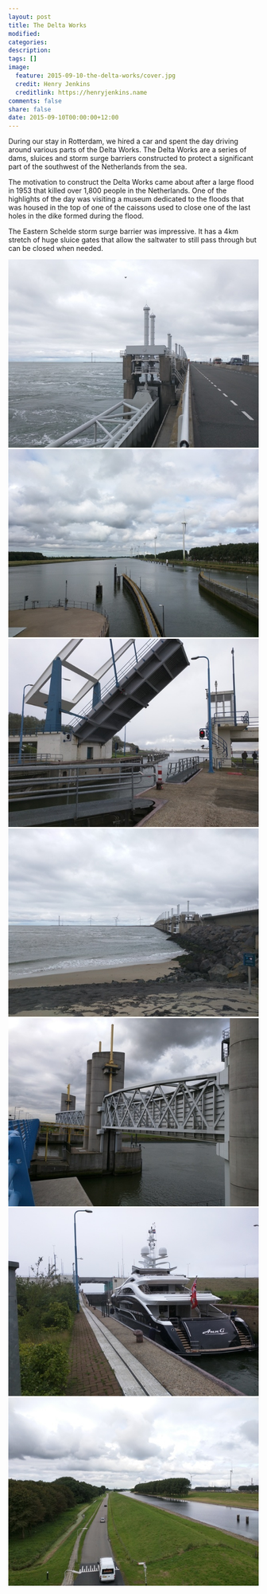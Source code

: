 ```yaml
---
layout: post
title: The Delta Works
modified:
categories:
description:
tags: []
image:
  feature: 2015-09-10-the-delta-works/cover.jpg
  credit: Henry Jenkins
  creditlink: https://henryjenkins.name
comments: false
share: false
date: 2015-09-10T00:00:00+12:00
---
```


During our stay in Rotterdam, we hired a car and spent the day driving around
various parts of the Delta Works. The Delta Works are a series of dams, sluices
and storm surge barriers constructed to protect a significant part of the
southwest of the Netherlands from the sea.

The motivation to construct the Delta Works came about after a large flood in
1953 that killed over 1,800 people in the Netherlands. One of the highlights of
the day was visiting a museum dedicated to the floods that was housed in the
top of one of the caissons used to close one of the last holes in the dike
formed during the flood.

The Eastern Schelde storm surge barrier was impressive. It has a 4km stretch of
huge sluice gates that allow the saltwater to still pass through but can be
closed when needed.

<img src="/images/2015-09-10-the-delta-works/IMG_20150908_141727_640px.jpg">

<img src="/images/2015-09-10-the-delta-works/IMG_20150908_101641_640px.jpg">

<img src="/images/2015-09-10-the-delta-works/IMG_20150908_112725_640px.jpg">

<img src="/images/2015-09-10-the-delta-works/IMG_20150908_141350_640px.jpg">

<img src="/images/2015-09-10-the-delta-works/IMG_20150908_101702_640px.jpg">

<img src="/images/2015-09-10-the-delta-works/IMG_20150908_112632_640px.jpg">

<img src="/images/2015-09-10-the-delta-works/IMG_20150908_100526_640px.jpg">

